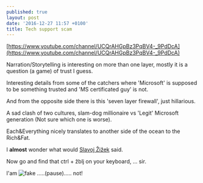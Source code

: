 ```yaml
---
published: true
layout: post
date: '2016-12-27 11:57 +0100'
title: Tech support scam
---
```

[https://www.youtube.com/channel/UCQrAHGpBz3PqBV4-_9PdDcA](https://www.youtube.com/channel/UCQrAHGpBz3PqBV4-_9PdDcA)

Narration/Storytelling is interesting on more than one layer, mostly it is a question (a game) of trust I guess. 

Interesting details from some of the catchers where 'Microsoft' is supposed to be something trusted and 'MS certificated guy' is not. 

And from the opposite side there is this 'seven layer firewall', just hillarious.

A sad clash of two cultures, slam-dog millionaire vs 'Legit' Microsoft generation (Not sure which one is worse).

Each&Everything nicely translates to another side of the ocean to the Rich&Fat.

I **almost** wonder what would [Slavoj Žižek](https://www.youtube.com/results?search_query=Slavoj+%C5%BDi%C5%BEek) said. 

Now go and find that ctrl + žblj on your keyboard, ... sir.

I'am
![fake]({{site.baseurl}}/media/fake.png)
.....(pause)..... not!
